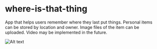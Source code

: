 # where-is-that-thing

App that helps users remember where they last put things.  Personal items can be stored by location and owner.  Image files of the item can be uploaded.  Video may be implemented in the future.  

![Alt text](https://github.com/smandekar1/where-is-that-thing/blob/master/media/IMG_0347.JPG?raw=true "Fish")
